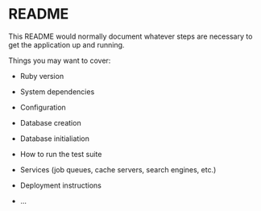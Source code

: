 # README

This README would normally document whatever steps are necessary to get the
application up and running.

Things you may want to cover:

* Ruby version

* System dependencies

* Configuration

* Database creation

* Database initialiation

* How to run the test suite

* Services (job queues, cache servers, search engines, etc.)

* Deployment instructions

* ...

